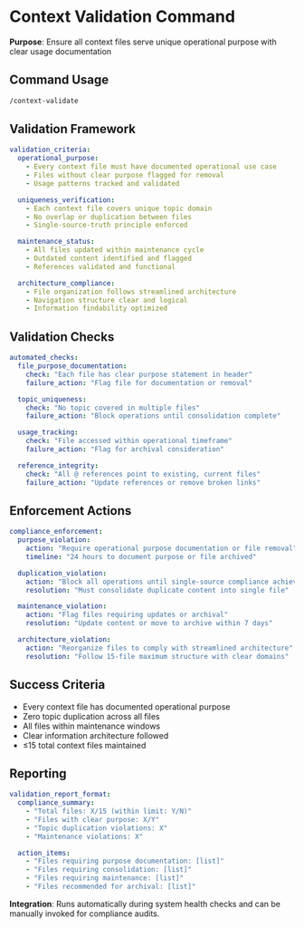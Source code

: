 # Context Validation Command

**Purpose**: Ensure all context files serve unique operational purpose with clear usage documentation

## Command Usage
```bash
/context-validate
```

## Validation Framework
```yaml
validation_criteria:
  operational_purpose:
    - Every context file must have documented operational use case
    - Files without clear purpose flagged for removal
    - Usage patterns tracked and validated

  uniqueness_verification:
    - Each context file covers unique topic domain
    - No overlap or duplication between files
    - Single-source-truth principle enforced

  maintenance_status:
    - All files updated within maintenance cycle
    - Outdated content identified and flagged
    - References validated and functional

  architecture_compliance:
    - File organization follows streamlined architecture
    - Navigation structure clear and logical
    - Information findability optimized
```

## Validation Checks
```yaml
automated_checks:
  file_purpose_documentation:
    check: "Each file has clear purpose statement in header"
    failure_action: "Flag file for documentation or removal"

  topic_uniqueness:
    check: "No topic covered in multiple files"
    failure_action: "Block operations until consolidation complete"

  usage_tracking:
    check: "File accessed within operational timeframe"
    failure_action: "Flag for archival consideration"

  reference_integrity:
    check: "All @ references point to existing, current files"
    failure_action: "Update references or remove broken links"
```

## Enforcement Actions
```yaml
compliance_enforcement:
  purpose_violation:
    action: "Require operational purpose documentation or file removal"
    timeline: "24 hours to document purpose or file archived"

  duplication_violation:
    action: "Block all operations until single-source compliance achieved"
    resolution: "Must consolidate duplicate content into single file"

  maintenance_violation:
    action: "Flag files requiring updates or archival"
    resolution: "Update content or move to archive within 7 days"

  architecture_violation:
    action: "Reorganize files to comply with streamlined architecture"
    resolution: "Follow 15-file maximum structure with clear domains"
```

## Success Criteria
- Every context file has documented operational purpose
- Zero topic duplication across all files
- All files within maintenance windows
- Clear information architecture followed
- ≤15 total context files maintained

## Reporting
```yaml
validation_report_format:
  compliance_summary:
    - "Total files: X/15 (within limit: Y/N)"
    - "Files with clear purpose: X/Y"
    - "Topic duplication violations: X"
    - "Maintenance violations: X"

  action_items:
    - "Files requiring purpose documentation: [list]"
    - "Files requiring consolidation: [list]"
    - "Files requiring maintenance: [list]"
    - "Files recommended for archival: [list]"
```

**Integration**: Runs automatically during system health checks and can be manually invoked for compliance audits.

